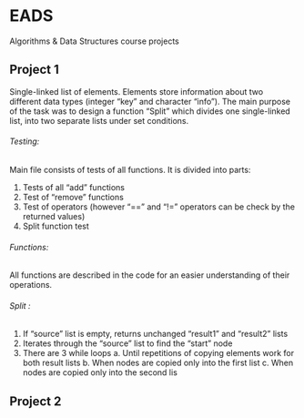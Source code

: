 # EADS
Algorithms &amp; Data Structures course projects

## Project 1 
Single-linked list of elements. Elements store information about two different data types (integer “key” and character “info”). The main purpose of the task was to design a function “Split” which divides one single-linked list, into two separate lists under set conditions. 

###### Testing:
Main file consists of tests of all functions. It is divided into parts:
1. Tests of all “add” functions 
2. Test of “remove” functions
3. Test of operators (however “==” and “!=” operators can be check by the returned values)
4. Split function test

###### Functions:
All functions are described in the code for an easier understanding of their operations.

###### Split :
1. If “source” list is empty, returns unchanged “result1” and “result2” lists
2. Iterates through the “source” list to find the “start” node 
3. There are 3 while loops
a. Until repetitions of copying elements work for both result lists
b. When nodes are copied only into the first list
c. When nodes are copied only into the second lis

## Project 2
